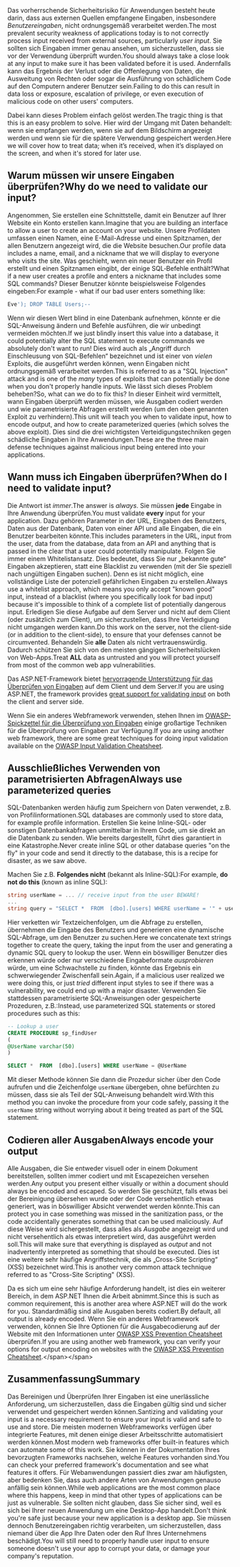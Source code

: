 <span data-ttu-id="020b8-101">Das vorherrschende Sicherheitsrisiko für Anwendungen besteht heute darin, dass aus externen Quellen empfangene Eingaben, insbesondere _Benutzereingaben_, nicht ordnungsgemäß verarbeitet werden.</span><span class="sxs-lookup"><span data-stu-id="020b8-101">The most prevalent security weakness of applications today is to not correctly process input received from external sources, particularly _user input_.</span></span> <span data-ttu-id="020b8-102">Sie sollten sich Eingaben immer genau ansehen, um sicherzustellen, dass sie vor der Verwendung überprüft wurden.</span><span class="sxs-lookup"><span data-stu-id="020b8-102">You should always take a close look at any input to make sure it has been validated before it is used.</span></span> <span data-ttu-id="020b8-103">Andernfalls kann das Ergebnis der Verlust oder die Offenlegung von Daten, die Ausweitung von Rechten oder sogar die Ausführung von schädlichem Code auf den Computern anderer Benutzer sein.</span><span class="sxs-lookup"><span data-stu-id="020b8-103">Failing to do this can result in data loss or exposure, escalation of privilege, or even execution of malicious code on other users' computers.</span></span>

<span data-ttu-id="020b8-104">Dabei kann dieses Problem einfach gelöst werden.</span><span class="sxs-lookup"><span data-stu-id="020b8-104">The tragic thing is that this is an easy problem to solve.</span></span> <span data-ttu-id="020b8-105">Hier wird der Umgang mit Daten behandelt: wenn sie empfangen werden, wenn sie auf dem Bildschirm angezeigt werden und wenn sie für die spätere Verwendung gespeichert werden.</span><span class="sxs-lookup"><span data-stu-id="020b8-105">Here we will cover how to treat data; when it’s received, when it’s displayed on the screen, and when it's stored for later use.</span></span>

## <a name="why-do-we-need-to-validate-our-input"></a><span data-ttu-id="020b8-106">Warum müssen wir unsere Eingaben überprüfen?</span><span class="sxs-lookup"><span data-stu-id="020b8-106">Why do we need to validate our input?</span></span>

<span data-ttu-id="020b8-107">Angenommen, Sie erstellen eine Schnittstelle, damit ein Benutzer auf Ihrer Website ein Konto erstellen kann.</span><span class="sxs-lookup"><span data-stu-id="020b8-107">Imagine that you are building an interface to allow a user to create an account on your website.</span></span> <span data-ttu-id="020b8-108">Unsere Profildaten umfassen einen Namen, eine E-Mail-Adresse und einen Spitznamen, der allen Benutzern angezeigt wird, die die Website besuchen.</span><span class="sxs-lookup"><span data-stu-id="020b8-108">Our profile data includes a name, email, and a nickname that we will display to everyone who visits the site.</span></span> <span data-ttu-id="020b8-109">Was geschieht, wenn ein neuer Benutzer ein Profil erstellt und einen Spitznamen eingibt, der einige SQL‑Befehle enthält?</span><span class="sxs-lookup"><span data-stu-id="020b8-109">What if a new user creates a profile and enters a nickname that includes some SQL commands?</span></span> <span data-ttu-id="020b8-110">Dieser Benutzer könnte beispielsweise Folgendes eingeben:</span><span class="sxs-lookup"><span data-stu-id="020b8-110">For example - what if our bad user enters something like:</span></span>

```sql
Eve'); DROP TABLE Users;--
```

<span data-ttu-id="020b8-111">Wenn wir diesen Wert blind in eine Datenbank aufnehmen, könnte er die SQL-Anweisung ändern und Befehle ausführen, die wir unbedingt vermeiden möchten.</span><span class="sxs-lookup"><span data-stu-id="020b8-111">If we just blindly insert this value into a database, it could potentially alter the SQL statement to execute commands we absolutely don't want to run!</span></span> <span data-ttu-id="020b8-112">Dies wird auch als „Angriff durch Einschleusung von SQL-Befehlen“ bezeichnet und ist einer von _vielen_ Exploits, die ausgeführt werden können, wenn Eingaben nicht ordnungsgemäß verarbeitet werden.</span><span class="sxs-lookup"><span data-stu-id="020b8-112">This is referred to as a "SQL Injection" attack and is one of the _many_ types of exploits that can potentially be done when you don't properly handle inputs.</span></span> <span data-ttu-id="020b8-113">Wie lässt sich dieses Problem beheben?</span><span class="sxs-lookup"><span data-stu-id="020b8-113">So, what can we do to fix this?</span></span> <span data-ttu-id="020b8-114">In dieser Einheit wird vermittelt, wann Eingaben überprüft werden müssen, wie Ausgaben codiert werden und wie parametrisierte Abfragen erstellt werden (um den oben genannten Exploit zu verhindern).</span><span class="sxs-lookup"><span data-stu-id="020b8-114">This unit will teach you when to validate input, how to encode output, and how to create parameterized queries (which solves the above exploit).</span></span> <span data-ttu-id="020b8-115">Dies sind die drei wichtigsten Verteidigungstechniken gegen schädliche Eingaben in Ihre Anwendungen.</span><span class="sxs-lookup"><span data-stu-id="020b8-115">These are the three main defense techniques against malicious input being entered into your applications.</span></span>

## <a name="when-do-i-need-to-validate-input"></a><span data-ttu-id="020b8-116">Wann muss ich Eingaben überprüfen?</span><span class="sxs-lookup"><span data-stu-id="020b8-116">When do I need to validate input?</span></span>

<span data-ttu-id="020b8-117">Die Antwort ist _immer_.</span><span class="sxs-lookup"><span data-stu-id="020b8-117">The answer is _always_.</span></span> <span data-ttu-id="020b8-118">Sie müssen **jede** Eingabe in Ihre Anwendung überprüfen.</span><span class="sxs-lookup"><span data-stu-id="020b8-118">You must validate **every** input for your application.</span></span> <span data-ttu-id="020b8-119">Dazu gehören Parameter in der URL, Eingaben des Benutzers, Daten aus der Datenbank, Daten von einer API und alle Eingaben, die ein Benutzer bearbeiten könnte.</span><span class="sxs-lookup"><span data-stu-id="020b8-119">This includes parameters in the URL, input from the user, data from the database, data from an API and anything that is passed in the clear that a user could potentially manipulate.</span></span> <span data-ttu-id="020b8-120">Folgen Sie immer einem Whitelistansatz. Dies bedeutet, dass Sie nur „bekannte gute“ Eingaben akzeptieren, statt eine Blacklist zu verwenden (mit der Sie speziell nach ungültigen Eingaben suchen). Denn es ist nicht möglich, eine vollständige Liste der potenziell gefährlichen Eingaben zu erstellen.</span><span class="sxs-lookup"><span data-stu-id="020b8-120">Always use a whitelist approach, which means you only accept "known good" input, instead of a blacklist (where you specifically look for bad input) because it's impossible to think of a complete list of potentially dangerous input.</span></span>  <span data-ttu-id="020b8-121">Erledigen Sie diese Aufgabe auf dem Server und nicht auf dem Client (oder zusätzlich zum Client), um sicherzustellen, dass Ihre Verteidigung nicht umgangen werden kann.</span><span class="sxs-lookup"><span data-stu-id="020b8-121">Do this work on the server, not the client-side (or in addition to the client-side), to ensure that your defenses cannot be circumvented.</span></span> <span data-ttu-id="020b8-122">Behandeln Sie **alle** Daten als nicht vertrauenswürdig. Dadurch schützen Sie sich von den meisten gängigen Sicherheitslücken von Web-Apps.</span><span class="sxs-lookup"><span data-stu-id="020b8-122">Treat **ALL** data as untrusted and you will protect yourself from most of the common web app vulnerabilities.</span></span>

<span data-ttu-id="020b8-123">Das ASP.NET-Framework bietet [hervorragende Unterstützung für das Überprüfen von Eingaben](https://docs.microsoft.com/aspnet/web-pages/overview/ui-layouts-and-themes/validating-user-input-in-aspnet-web-pages-sites) auf dem Client und dem Server.</span><span class="sxs-lookup"><span data-stu-id="020b8-123">If you are using ASP.NET, the framework provides [great support for validating input](https://docs.microsoft.com/aspnet/web-pages/overview/ui-layouts-and-themes/validating-user-input-in-aspnet-web-pages-sites) on both the client and server side.</span></span>

<span data-ttu-id="020b8-124">Wenn Sie ein anderes Webframework verwenden, stehen Ihnen im [OWASP-Spickzettel für die Überprüfung von Eingaben](https://www.owasp.org/index.php/Input_Validation_Cheat_Sheet) einige großartige Techniken für die Überprüfung von Eingaben zur Verfügung.</span><span class="sxs-lookup"><span data-stu-id="020b8-124">If you are using another web framework, there are some great techniques for doing input validation available on the [OWASP Input Validation Cheatsheet](https://www.owasp.org/index.php/Input_Validation_Cheat_Sheet).</span></span>


## <a name="always-use-parameterized-queries"></a><span data-ttu-id="020b8-125">Ausschließliches Verwenden von parametrisierten Abfragen</span><span class="sxs-lookup"><span data-stu-id="020b8-125">Always use parameterized queries</span></span>

<span data-ttu-id="020b8-126">SQL-Datenbanken werden häufig zum Speichern von Daten verwendet, z.B. von Profilinformationen.</span><span class="sxs-lookup"><span data-stu-id="020b8-126">SQL databases are commonly used to store data, for example profile information.</span></span>  <span data-ttu-id="020b8-127">Erstellen Sie keine Inline-SQL- oder sonstigen Datenbankabfragen unmittelbar in Ihrem Code, um sie direkt an die Datenbank zu senden. Wie bereits dargestellt, führt dies garantiert in eine Katastrophe.</span><span class="sxs-lookup"><span data-stu-id="020b8-127">Never create inline SQL or other database queries "on the fly" in your code and send it directly to the database, this is a recipe for disaster, as we saw above.</span></span>

<span data-ttu-id="020b8-128">Machen Sie z.B. **Folgendes nicht** (bekannt als Inline-SQL):</span><span class="sxs-lookup"><span data-stu-id="020b8-128">For example, **do not do this** (known as inline SQL):</span></span>

```csharp
string userName = ... // receive input from the user BEWARE!
...
string query = "SELECT *  FROM  [dbo].[users] WHERE userName = '" + userName + "'";
```

<span data-ttu-id="020b8-129">Hier verketten wir Textzeichenfolgen, um die Abfrage zu erstellen, übernehmen die Eingabe des Benutzers und generieren eine dynamische SQL-Abfrage, um den Benutzer zu suchen.</span><span class="sxs-lookup"><span data-stu-id="020b8-129">Here we concatenate text strings together to create the query, taking the input from the user and generating a dynamic SQL query to lookup the user.</span></span> <span data-ttu-id="020b8-130">Wenn ein böswilliger Benutzer dies erkennen würde oder nur verschiedene Eingabeformate _ausprobieren_ würde, um eine Schwachstelle zu finden, könnte das Ergebnis ein schwerwiegender Zwischenfall sein.</span><span class="sxs-lookup"><span data-stu-id="020b8-130">Again, if a malicious user realized we were doing this, or just _tried_ different input styles to see if there was a vulnerability, we could end up with a major disaster.</span></span> <span data-ttu-id="020b8-131">Verwenden Sie stattdessen parametrisierte SQL-Anweisungen oder gespeicherte Prozeduren, z.B.:</span><span class="sxs-lookup"><span data-stu-id="020b8-131">Instead, use parameterized SQL statements or stored procedures such as this:</span></span>

```sql
-- Lookup a user
CREATE PROCEDURE sp_findUser
(
@UserName varchar(50)
)

SELECT *  FROM  [dbo].[users] WHERE userName = @UserName
```

<span data-ttu-id="020b8-132">Mit dieser Methode können Sie dann die Prozedur sicher über den Code aufrufen und die Zeichenfolge `userName` übergeben, ohne befürchten zu müssen, dass sie als Teil der SQL-Anweisung behandelt wird.</span><span class="sxs-lookup"><span data-stu-id="020b8-132">With this method you can invoke the procedure from your code safely, passing it the `userName` string without worrying about it being treated as part of the SQL statement.</span></span>

## <a name="always-encode-your-output"></a><span data-ttu-id="020b8-133">Codieren aller Ausgaben</span><span class="sxs-lookup"><span data-stu-id="020b8-133">Always encode your output</span></span>

<span data-ttu-id="020b8-134">Alle Ausgaben, die Sie entweder visuell oder in einem Dokument bereitstellen, sollten immer codiert und mit Escapezeichen versehen werden.</span><span class="sxs-lookup"><span data-stu-id="020b8-134">Any output you present either visually or within a document should always be encoded and escaped.</span></span> <span data-ttu-id="020b8-135">So werden Sie geschützt, falls etwas bei der Bereinigung übersehen wurde oder der Code versehentlich etwas generiert, was in böswilliger Absicht verwendet werden könnte.</span><span class="sxs-lookup"><span data-stu-id="020b8-135">This can protect you in case something was missed in the sanitization pass, or the code accidentally generates something that can be used maliciously.</span></span> <span data-ttu-id="020b8-136">Auf diese Weise wird sichergestellt, dass alles als _Ausgabe_ angezeigt wird und nicht versehentlich als etwas interpretiert wird, das ausgeführt werden soll.</span><span class="sxs-lookup"><span data-stu-id="020b8-136">This will make sure that everything is displayed as _output_ and not inadvertently interpreted as something that should be executed.</span></span> <span data-ttu-id="020b8-137">Dies ist eine weitere sehr häufige Angriffstechnik, die als „Cross-Site Scripting“ (XSS) bezeichnet wird.</span><span class="sxs-lookup"><span data-stu-id="020b8-137">This is another very common attack technique referred to as "Cross-Site Scripting" (XSS).</span></span>

<span data-ttu-id="020b8-138">Da es sich um eine sehr häufige Anforderung handelt, ist dies ein weiterer Bereich, in dem ASP.NET Ihnen die Arbeit abnimmt.</span><span class="sxs-lookup"><span data-stu-id="020b8-138">Since this is such as common requirement, this is another area where ASP.NET will do the work for you.</span></span> <span data-ttu-id="020b8-139">Standardmäßig sind alle Ausgaben bereits codiert.</span><span class="sxs-lookup"><span data-stu-id="020b8-139">By default, all output is already encoded.</span></span> <span data-ttu-id="020b8-140">Wenn Sie ein anderes Webframework verwenden, können Sie Ihre Optionen für die Ausgabecodierung auf der Website mit den Informationen unter [OWASP XSS Prevention Cheatsheet](https://www.owasp.org/index.php/XSS_(Cross_Site_Scripting)_Prevention_Cheat_Sheet) überprüfen.</span><span class="sxs-lookup"><span data-stu-id="020b8-140">If you are using another web framework, you can verify your options for output encoding on websites with the [OWASP XSS Prevention Cheatsheet](https://www.owasp.org/index.php/XSS_(Cross_Site_Scripting)_Prevention_Cheat_Sheet).</span></span>

## <a name="summary"></a><span data-ttu-id="020b8-141">Zusammenfassung</span><span class="sxs-lookup"><span data-stu-id="020b8-141">Summary</span></span>

<span data-ttu-id="020b8-142">Das Bereinigen und Überprüfen Ihrer Eingaben ist eine unerlässliche Anforderung, um sicherzustellen, dass die Eingaben gültig sind und sicher verwendet und gespeichert werden können.</span><span class="sxs-lookup"><span data-stu-id="020b8-142">Santizing and validating your input is a necessary requirement to ensure your input is valid and safe to use and store.</span></span> <span data-ttu-id="020b8-143">Die meisten modernen Webframeworks verfügen über integrierte Features, mit denen einige dieser Arbeitsschritte automatisiert werden können.</span><span class="sxs-lookup"><span data-stu-id="020b8-143">Most modern web frameworks offer built-in features which can automate some of this work.</span></span> <span data-ttu-id="020b8-144">Sie können in der Dokumentation Ihres bevorzugten Frameworks nachsehen, welche Features vorhanden sind.</span><span class="sxs-lookup"><span data-stu-id="020b8-144">You can check your preferred framework's documentation and see what features it offers.</span></span> <span data-ttu-id="020b8-145">Für Webanwendungen passiert dies zwar am häufigsten, aber bedenken Sie, dass auch andere Arten von Anwendungen genauso anfällig sein können.</span><span class="sxs-lookup"><span data-stu-id="020b8-145">While web applications are the most common place where this happens, keep in mind that other types of applications can be just as vulnerable.</span></span> <span data-ttu-id="020b8-146">Sie sollten nicht glauben, dass Sie sicher sind, weil es sich bei Ihrer neuen Anwendung um eine Desktop-App handelt.</span><span class="sxs-lookup"><span data-stu-id="020b8-146">Don't think you're safe just because your new application is a desktop app.</span></span> <span data-ttu-id="020b8-147">Sie müssen dennoch Benutzereingaben richtig verarbeiten, um sicherzustellen, dass niemand über die App Ihre Daten oder den Ruf Ihres Unternehmens beschädigt.</span><span class="sxs-lookup"><span data-stu-id="020b8-147">You will still need to properly handle user input to ensure someone doesn't use your app to corrupt your data, or damage your company's reputation.</span></span>